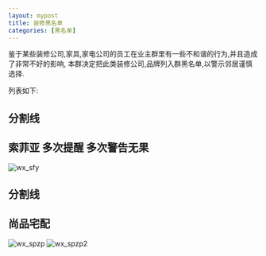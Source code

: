 ```yaml
---
layout: mypost
title: 装修黑名单
categories: [黑名单]
---
```


 
鉴于某些装修公司,家具,家电公司的员工在业主群里有一些不和谐的行为,并且造成了非常不好的影响,
本群决定把此类装修公司,品牌列入群黑名单,以警示邻居谨慎选择. 

列表如下:

## 分割线

## **索菲亚** 多次提醒 多次警告无果
![wx_sfy](wx_sfy.jpg)

## 分割线

## **尚品宅配**
![wx_spzp](wx_spzp.png)
![wx_spzp2](wx_spzp2.jpg)
  